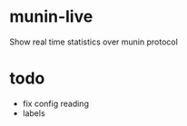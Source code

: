 munin-live
==========

Show real time statistics over munin protocol

todo
==========
* fix config reading
* labels
